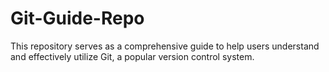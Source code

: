 # Git-Guide-Repo
This repository serves as a comprehensive guide to help users understand and effectively utilize Git, a popular version control system.
